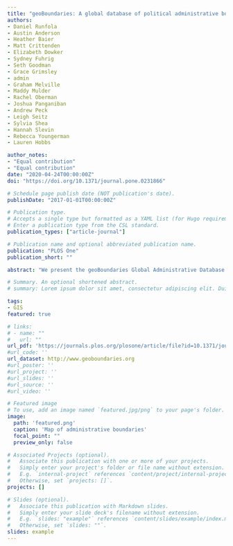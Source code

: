 ```yaml
---
title: "geoBoundaries: A global database of political administrative boundaries"
authors:
- Daniel Runfola
- Austin Anderson
- Heather Baier
- Matt Crittenden
- Elizabeth Dowker
- Sydney Fuhrig
- Seth Goodman
- Grace Grimsley
- admin
- Graham Melville
- Maddy Mulder
- Rachel Oberman
- Joshua Panganiban
- Andrew Peck
- Leigh Seitz
- Sylvia Shea
- Hannah Slevin
- Rebecca Youngerman
- Lauren Hobbs

author_notes:
- "Equal contribution"
- "Equal contribution"
date: "2020-04-24T00:00:00Z"
doi: "https://doi.org/10.1371/journal.pone.0231866"

# Schedule page publish date (NOT publication's date).
publishDate: "2017-01-01T00:00:00Z"

# Publication type.
# Accepts a single type but formatted as a YAML list (for Hugo requirements).
# Enter a publication type from the CSL standard.
publication_types: ["article-journal"]

# Publication name and optional abbreviated publication name.
publication: "PLOS One"
publication_short: ""

abstract: "We present the geoBoundaries Global Administrative Database (geoBoundaries): an online, open license resource of the geographic boundaries of political administrative divisions (i.e., state, county). Contrasted to other resources geoBoundaries (1) provides detailed information on the legal open license for every boundary in the repository, and (2) focuses on provisioning highly precise boundary data to support accurate, replicable scientific inquiry. Further, all data is released in a structured form, allowing for the integration of geoBoundaries with large-scale computational workflows. Our database has records for every country around the world, with up to 5 levels of administrative hierarchy. The database is accessible at http://www.geoboundaries.org, and a static version is archived on the Harvard Dataverse."

# Summary. An optional shortened abstract.
# summary: Lorem ipsum dolor sit amet, consectetur adipiscing elit. Duis posuere tellus ac convallis placerat. Proin tincidunt magna sed ex sollicitudin condimentum.

tags:
- GIS
featured: true

# links:
# - name: ""
#   url: ""
url_pdf: 'https://journals.plos.org/plosone/article/file?id=10.1371/journal.pone.0231866&type=printable'
#url_code: ''
url_dataset: http://www.geoboundaries.org
#url_poster: ''
#url_project: ''
#url_slides: ''
#url_source: ''
#url_video: ''

# Featured image
# To use, add an image named `featured.jpg/png` to your page's folder. 
image: 
  path: 'featured.png'
  caption: 'Map of administrative boundaries'
  focal_point: ""
  preview_only: false

# Associated Projects (optional).
#   Associate this publication with one or more of your projects.
#   Simply enter your project's folder or file name without extension.
#   E.g. `internal-project` references `content/project/internal-project/index.md`.
#   Otherwise, set `projects: []`.
projects: []

# Slides (optional).
#   Associate this publication with Markdown slides.
#   Simply enter your slide deck's filename without extension.
#   E.g. `slides: "example"` references `content/slides/example/index.md`.
#   Otherwise, set `slides: ""`.
slides: example
---
```


